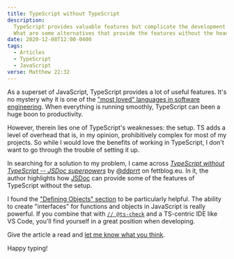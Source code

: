 ```yaml
---
title: TypeScript without TypeScript
description:
  TypeScript provides valuable features but complicate the development process.
  What are some alternatives that provide the features without the headache?
date: 2020-12-08T12:00-0400
tags:
  - Articles
  - TypeScript
  - JavaScript
verse: Matthew 22:32
---
```


As a superset of JavaScript, TypeScript provides a lot of useful features. It's
no mystery why it is one of the
["most loved" languages in software engineering](https://insights.stackoverflow.com/survey/2020#technology-most-loved-dreaded-and-wanted-languages-loved).
When everything is running smoothly, TypeScript can been a huge boon to
productivity.

However, therein lies one of TypeScript's weaknesses: the setup. TS adds a level
of overhead that is, in my opinion, prohibitively complex for most of my
projects. So while I would love the benefits of working in TypeScript, I don't
want to go through the trouble of setting it up.

In searching for a solution to my problem, I came across
[_TypeScript without TypeScript -- JSDoc superpowers_](https://fettblog.eu/typescript-jsdoc-superpowers/)
by [@ddprrt](https://twitter.com//ddprrt) on fettblog.eu. In it, the author
highlights how [JSDoc](https://jsdoc.app/) can provide some of the features of
TypeScript without the setup.

I found the
["Defining Objects" section](https://fettblog.eu/typescript-jsdoc-superpowers/#defining-objects)
to be particularly helpful. The ability to create "interfaces" for functions and
objects in JavaScript is really powerful. If you combine that with
[`// @ts-check`](https://code.visualstudio.com/docs/nodejs/working-with-javascript#_type-checking-javascript)
and a TS-centric IDE like VS Code, you'll find yourself in a great position when
developing.

Give the article a read and [let me know what you think](#comment-link).

Happy typing!
